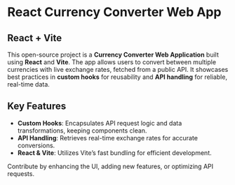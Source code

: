 # React Currency Converter Web App
## React + Vite

This open-source project is a **Currency Converter Web Application** built using **React** and **Vite**. The app allows users to convert between multiple currencies with live exchange rates, fetched from a public API. It showcases best practices in **custom hooks** for reusability and **API handling** for reliable, real-time data.

## Key Features

- **Custom Hooks**: Encapsulates API request logic and data transformations, keeping components clean.
- **API Handling**: Retrieves real-time exchange rates for accurate conversions.
- **React & Vite**: Utilizes Vite’s fast bundling for efficient development.

Contribute by enhancing the UI, adding new features, or optimizing API requests.
